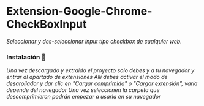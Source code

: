 # Extension-Google-Chrome-CheckBoxInput

_Seleccionar y des-seleccionar input tipo checkbox  de cualquier web._

### Instalación 🔧

_Una vez descargado y extraido el proyecto solo debes y a tu navegador y entrar al apartado de extensiones_
_Allí debes activar el modo de desarollador y dar clic en "Cargar comprimida" o "Cargar extensión", varia depende del navegador_
_Una vez seleccionen la carpeta que descomprimieron podrán empezar a usarla en su navegador_
